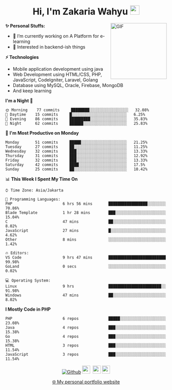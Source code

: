 <h1 align="center">Hi, I'm Zakaria Wahyu <img src="https://github.com/TheDudeThatCode/TheDudeThatCode/blob/master/Assets/Hi.gif" width="29px"></h1>

<img align="right" alt="GIF" height="175px" src="https://www.nayakapratama.co.id/wp-content/uploads/2019/07/Website-Maintenance.gif" />

**✨ Personal Stuffs:**
- 🔭 I’m currently working on A Platform for e-learning 
- 🌱 Interested in backend-ish things

**⚡ Technologies**
- Mobile application development using java
- Web Development using HTML/CSS, PHP, JavaScript, CodeIgniter, Laravel, Golang
- Database using MySQL, Oracle, Firebase, MongoDB
- And keep learning

<!--START_SECTION:waka-->
**I'm a Night 🦉** 

```text
🌞 Morning    77 commits     ████████░░░░░░░░░░░░░░░░░   32.08% 
🌆 Daytime    15 commits     █░░░░░░░░░░░░░░░░░░░░░░░░   6.25% 
🌃 Evening    86 commits     █████████░░░░░░░░░░░░░░░░   35.83% 
🌙 Night      62 commits     ██████░░░░░░░░░░░░░░░░░░░   25.83%

```
📅 **I'm Most Productive on Monday** 

```text
Monday       51 commits     █████░░░░░░░░░░░░░░░░░░░░   21.25% 
Tuesday      27 commits     ██░░░░░░░░░░░░░░░░░░░░░░░   11.25% 
Wednesday    32 commits     ███░░░░░░░░░░░░░░░░░░░░░░   13.33% 
Thursday     31 commits     ███░░░░░░░░░░░░░░░░░░░░░░   12.92% 
Friday       32 commits     ███░░░░░░░░░░░░░░░░░░░░░░   13.33% 
Saturday     42 commits     ████░░░░░░░░░░░░░░░░░░░░░   17.5% 
Sunday       25 commits     ██░░░░░░░░░░░░░░░░░░░░░░░   10.42%

```


📊 **This Week I Spent My Time On** 

```text
⌚︎ Time Zone: Asia/Jakarta

💬 Programming Languages: 
PHP                      6 hrs 56 mins       █████████████████░░░░░░░░   70.86% 
Blade Template           1 hr 28 mins        ███░░░░░░░░░░░░░░░░░░░░░░   15.04% 
C                        47 mins             ██░░░░░░░░░░░░░░░░░░░░░░░   8.02% 
JavaScript               27 mins             █░░░░░░░░░░░░░░░░░░░░░░░░   4.62% 
Other                    8 mins              ░░░░░░░░░░░░░░░░░░░░░░░░░   1.42%

🔥 Editors: 
VS Code                  9 hrs 47 mins       █████████████████████████   99.98% 
GoLand                   0 secs              ░░░░░░░░░░░░░░░░░░░░░░░░░   0.02%

💻 Operating System: 
Linux                    9 hrs               ███████████████████████░░   91.98% 
Windows                  47 mins             ██░░░░░░░░░░░░░░░░░░░░░░░   8.02%

```

**I Mostly Code in PHP** 

```text
PHP                      6 repos             █████░░░░░░░░░░░░░░░░░░░░   23.08% 
Java                     4 repos             ███░░░░░░░░░░░░░░░░░░░░░░   15.38% 
Go                       4 repos             ███░░░░░░░░░░░░░░░░░░░░░░   15.38% 
HTML                     3 repos             ███░░░░░░░░░░░░░░░░░░░░░░   11.54% 
JavaScript               3 repos             ███░░░░░░░░░░░░░░░░░░░░░░   11.54%

```



<!--END_SECTION:waka-->

<p align="center">
<a href="https://github.com/zakariawahyu" target="_blank"><img alt="Github" src="https://img.shields.io/badge/GitHub-%2312100E.svg?&style=for-the-badge&logo=Github&logoColor=white" /></a>
<a href="https://www.twitter.com/_zakariawahyu"><img src="https://img.shields.io/badge/twitter-%231DA1F2.svg?&style=for-the-badge&logo=twitter&logoColor=white" height=25></a> 
<a href="https://www.linkedin.com/in/zakariawahyu"><img src="https://img.shields.io/badge/linkedin-%230077B5.svg?&style=for-the-badge&logo=linkedin&logoColor=white" height=25></a> 
<a href="https://www.instagram.com/_zakariawahyu"><img src="https://img.shields.io/badge/instagram-%23E4405F.svg?&style=for-the-badge&logo=instagram&logoColor=white" height=25></a></p>
<p align="center"><a href="https://www.zakariawahyu.site">🌐 My personal portfolio website</a></p>
